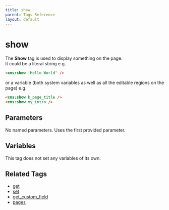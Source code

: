 ```yaml
---
title: show
parent: Tags Reference
layout: default
---
```


# show

The **Show** tag is used to display something on the page.<br/>
It could be a literal string e.g.

```html
<cms:show 'Hello World' />
```

or a variable (both system variables as well as all the editable regions on the page) e.g.

```html
<cms:show k_page_title />
<cms:show my_intro />
```

## Parameters

No named parameters. Uses the first provided parameter.

## Variables

This tag does not set any variables of its own.

## Related Tags

* [get](./get.html)
* [set](./set.html)
* [get_custom_field](./get_custom_field.html)
* [pages](./pages.html)
